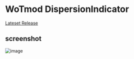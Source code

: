 # WoTmod DispersionIndicator

[Lateset Release](../../releases/latest)

## screenshot
![image](https://user-images.githubusercontent.com/11075065/54751909-b112b080-4c1f-11e9-883e-655e042a28b1.png)
